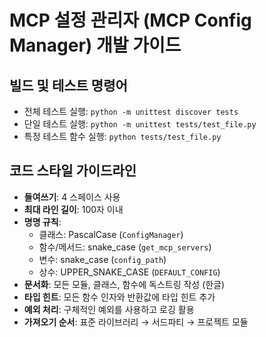 # MCP 설정 관리자 (MCP Config Manager) 개발 가이드

## 빌드 및 테스트 명령어
- 전체 테스트 실행: `python -m unittest discover tests`
- 단일 테스트 실행: `python -m unittest tests/test_file.py`
- 특정 테스트 함수 실행: `python tests/test_file.py`

## 코드 스타일 가이드라인
- **들여쓰기**: 4 스페이스 사용
- **최대 라인 길이**: 100자 이내
- **명명 규칙**:
  - 클래스: PascalCase (`ConfigManager`)
  - 함수/메서드: snake_case (`get_mcp_servers`)
  - 변수: snake_case (`config_path`)
  - 상수: UPPER_SNAKE_CASE (`DEFAULT_CONFIG`)
- **문서화**: 모든 모듈, 클래스, 함수에 독스트링 작성 (한글)
- **타입 힌트**: 모든 함수 인자와 반환값에 타입 힌트 추가
- **예외 처리**: 구체적인 예외를 사용하고 로깅 활용
- **가져오기 순서**: 표준 라이브러리 → 서드파티 → 프로젝트 모듈